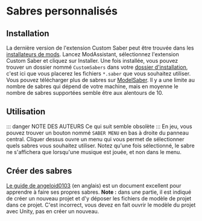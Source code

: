 # Sabres personnalisés
## Installation
La dernière version de l'extension Custom Saber peut être trouvée dans les [installateurs de mods](/fr/beginners-guide.md#installers). Lancez ModAssistant, sélectionnez l'extension Custom Saber et cliquez sur Installer.
Une fois installée, vous pouvez trouver un dossier nommé `CustomSabers` dans votre [dossier d'installation](/fr/faq/install-folder.md), c'est ici que vous placerez les fichiers `*.saber` que vous souhaitez utiliser. Vous pouvez télécharger plus de sabres sur [ModelSaber](https://modelsaber.com/Sabers/). Il y a une limite au nombre de sabres qui dépend de votre machine, mais en moyenne le nombre de sabres supportées semble être aux alentours de 10.

## Utilisation
::: danger NOTE DES AUTEURS
Ce qui suit semble obsolète
:::
En jeu, vous pouvez trouver un bouton nommé `SABER MENU` en bas à droite du panneau central. Cliquer dessus ouvre un menu qui vous permet de sélectionner quels sabres vous souhaitez utiliser. Notez qu'une fois sélectionné, le sabre ne s'affichera que lorsqu'une musique est jouée, et non dans le menu.

## Créer des sabres
[Le guide de angeloid0103](https://bs.assistant.moe/Sabers) (en anglais) est un document excellent pour apprendre à faire ses propres sabres. 
**Note :** dans une partie, il est indiqué de créer un nouveau projet et d'y déposer les fichiers de modèle de projet dans ce projet. C'est incorrect, vous devez en fait ouvrir le modèle du projet avec Unity, pas en créer un nouveau.
